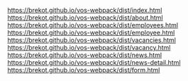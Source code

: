 <a href="https://brekot.github.io/vos-webpack/dist/index.html">https://brekot.github.io/vos-webpack/dist/index.html</a><br>
<a href="https://brekot.github.io/vos-webpack/dist/about.html">https://brekot.github.io/vos-webpack/dist/about.html</a><br>
<a href="https://brekot.github.io/vos-webpack/dist/employees.html">https://brekot.github.io/vos-webpack/dist/employees.html</a><br>
<a href="https://brekot.github.io/vos-webpack/dist/employee.html">https://brekot.github.io/vos-webpack/dist/employee.html</a><br>
<a href="https://brekot.github.io/vos-webpack/dist/vacancies.html">https://brekot.github.io/vos-webpack/dist/vacancies.html</a><br>
<a href="https://brekot.github.io/vos-webpack/dist/vacancy.html">https://brekot.github.io/vos-webpack/dist/vacancy.html</a><br>
<a href="https://brekot.github.io/vos-webpack/dist/news.html">https://brekot.github.io/vos-webpack/dist/news.html</a><br>
<a href="https://brekot.github.io/vos-webpack/dist/news-detail.html">https://brekot.github.io/vos-webpack/dist/news-detail.html</a><br>
<a href="https://brekot.github.io/vos-webpack/dist/form.html">https://brekot.github.io/vos-webpack/dist/form.html</a>